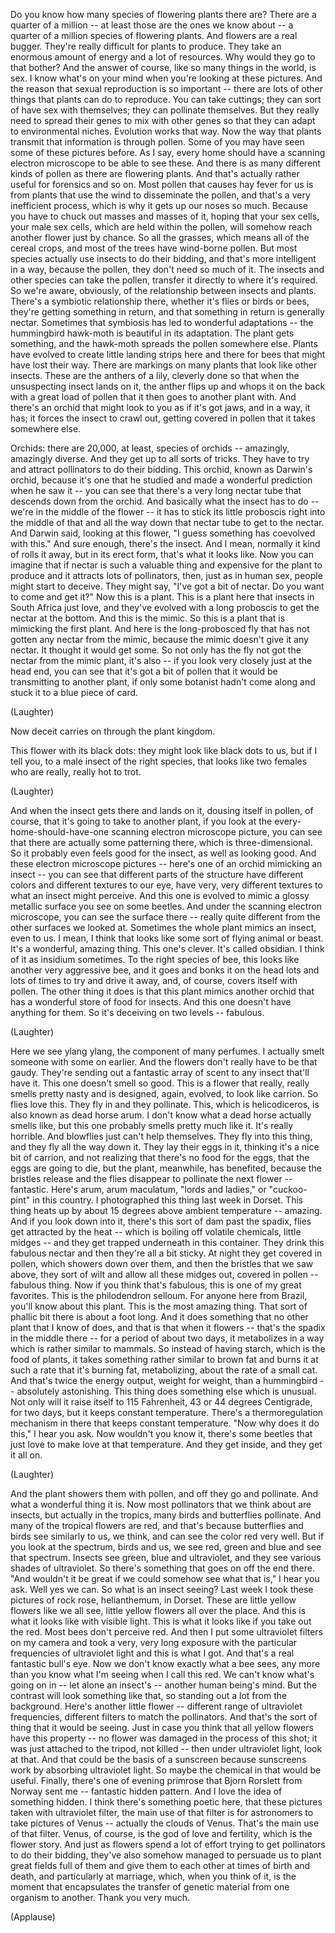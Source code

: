 
Do you know
how many species of flowering plants there are?
There are a quarter of a million -- at least those are the ones we know about --
a quarter of a million species of flowering plants.
And flowers are a real bugger.
They&#39;re really difficult for plants to produce.
They take an enormous amount of energy and a lot of resources.
Why would they go to that bother?
And the answer of course, like so many things in the world,
is sex.
I know what&#39;s on your mind when you&#39;re looking at these pictures.
And the reason that sexual reproduction is so important --
there are lots of other things that plants can do to reproduce.
You can take cuttings;
they can sort of have sex with themselves;
they can pollinate themselves.
But they really need to spread their genes
to mix with other genes
so that they can adapt to environmental niches.
Evolution works that way.
Now the way that plants transmit that information
is through pollen.
Some of you may have seen some of these pictures before.
As I say, every home should have a scanning electron microscope
to be able to see these.
And there is as many different kinds of pollen
as there are flowering plants.
And that&#39;s actually rather useful for forensics and so on.
Most pollen that causes hay fever for us
is from plants that use the wind
to disseminate the pollen,
and that&#39;s a very inefficient process,
which is why it gets up our noses so much.
Because you have to chuck out masses and masses of it,
hoping that your sex cells, your male sex cells,
which are held within the pollen,
will somehow reach another flower just by chance.
So all the grasses, which means all of the cereal crops,
and most of the trees
have wind-borne pollen.
But most species
actually use insects to do their bidding,
and that&#39;s more intelligent in a way,
because the pollen, they don&#39;t need so much of it.
The insects
and other species
can take the pollen,
transfer it directly to where it&#39;s required.
So we&#39;re aware, obviously, of the relationship
between insects and plants.
There&#39;s a symbiotic relationship there,
whether it&#39;s flies or birds or bees,
they&#39;re getting something in return,
and that something in return is generally nectar.
Sometimes that symbiosis
has led to wonderful adaptations --
the hummingbird hawk-moth
is beautiful in its adaptation.
The plant gets something,
and the hawk-moth spreads the pollen somewhere else.
Plants have evolved
to create little landing strips here and there
for bees that might have lost their way.
There are markings on many plants
that look like other insects.
These are the anthers of a lily,
cleverly done
so that when the unsuspecting insect
lands on it,
the anther flips up and whops it on the back
with a great load of pollen that it then goes to another plant with.
And there&#39;s an orchid
that might look to you as if it&#39;s got jaws,
and in a way, it has; it forces the insect to crawl out,
getting covered in pollen that it takes somewhere else.

Orchids: there are 20,000, at least,
species of orchids --
amazingly, amazingly diverse.
And they get up to all sorts of tricks.
They have to try and attract pollinators
to do their bidding.
This orchid, known as Darwin&#39;s orchid,
because it&#39;s one that he studied
and made a wonderful prediction when he saw it --
you can see that there&#39;s a very long nectar tube
that descends down
from the orchid.
And basically what the insect has to do --
we&#39;re in the middle of the flower --
it has to stick its little proboscis
right into the middle of that
and all the way down that nectar tube
to get to the nectar.
And Darwin said, looking at this flower,
&quot;I guess something has coevolved with this.&quot;
And sure enough,
there&#39;s the insect.
And I mean, normally it kind of rolls it away,
but in its erect form,
that&#39;s what it looks like.
Now you can imagine
that if nectar
is such a valuable thing
and expensive for the plant to produce
and it attracts lots of pollinators,
then, just as in human sex,
people might start to deceive.
They might say, &quot;I&#39;ve got a bit of nectar. Do you want to come and get it?&quot;
Now this is a plant.
This is a plant here
that insects in South Africa just love,
and they&#39;ve evolved with a long proboscis
to get the nectar at the bottom.
And this is the mimic.
So this is a plant that is mimicking the first plant.
And here is the long-probosced fly
that has not gotten any nectar from the mimic,
because the mimic doesn&#39;t give it any nectar. It thought it would get some.
So not only has the fly
not got the nectar from the mimic plant,
it&#39;s also -- if you look very closely
just at the head end, you can see that it&#39;s got a bit of pollen
that it would be transmitting to another plant,
if only some botanist hadn&#39;t come along
and stuck it to a blue piece of card.

(Laughter)

Now deceit carries on through the plant kingdom.

This flower with its black dots:
they might look like black dots to us,
but if I tell you, to a male insect of the right species,
that looks like two females
who are really, really hot to trot.

(Laughter)

And when the insect gets there and lands on it,
dousing itself in pollen, of course, that it&#39;s going to take to another plant,
if you look at the every-home-should-have-one scanning electron microscope picture,
you can see that there are actually some patterning there,
which is three-dimensional.
So it probably even feels good for the insect,
as well as looking good.
And these electron microscope pictures --
here&#39;s one of an orchid mimicking an insect --
you can see that different parts of the structure
have different colors and different textures to our eye,
have very, very different textures
to what an insect might perceive.
And this one is evolved to mimic
a glossy metallic surface
you see on some beetles.
And under the scanning electron microscope,
you can see the surface there --
really quite different from the other surfaces we looked at.
Sometimes the whole plant
mimics an insect, even to us.
I mean, I think that looks like some sort of flying animal or beast.
It&#39;s a wonderful, amazing thing.
This one&#39;s clever. It&#39;s called obsidian.
I think of it as insidium sometimes.
To the right species of bee,
this looks like another very aggressive bee,
and it goes and bonks it on the head lots and lots of times to try and drive it away,
and, of course, covers itself with pollen.
The other thing it does
is that this plant mimics another orchid
that has a wonderful store
of food for insects.
And this one doesn&#39;t have anything for them.
So it&#39;s deceiving on two levels --
fabulous.

(Laughter)

Here we see ylang ylang,
the component of many perfumes.
I actually smelt someone with some on earlier.
And the flowers don&#39;t really have to be that gaudy.
They&#39;re sending out a fantastic array of scent
to any insect that&#39;ll have it.
This one doesn&#39;t smell so good.
This is a flower
that really, really smells pretty nasty
and is designed, again, evolved,
to look like carrion.
So flies love this.
They fly in and they pollinate.
This, which is helicodiceros,
is also known as dead horse arum.
I don&#39;t know what a dead horse actually smells like,
but this one probably smells pretty much like it.
It&#39;s really horrible.
And blowflies just can&#39;t help themselves.
They fly into this thing,
and they fly all the way down it.
They lay their eggs in it,
thinking it&#39;s a nice bit of carrion,
and not realizing that there&#39;s no food for the eggs, that the eggs are going to die,
but the plant, meanwhile, has benefited,
because the bristles release
and the flies disappear
to pollinate the next flower -- fantastic.
Here&#39;s arum, arum maculatum,
&quot;lords and ladies,&quot; or &quot;cuckoo-pint&quot; in this country.
I photographed this thing last week in Dorset.
This thing heats up
by about 15 degrees above ambient temperature --
amazing.
And if you look down into it,
there&#39;s this sort of dam past the spadix,
flies get attracted by the heat --
which is boiling off volatile chemicals, little midges --
and they get trapped underneath in this container.
They drink this fabulous nectar
and then they&#39;re all a bit sticky.
At night they get covered in pollen,
which showers down over them,
and then the bristles that we saw above,
they sort of wilt and allow all these midges out, covered in pollen --
fabulous thing.
Now if you think that&#39;s fabulous, this is one of my great favorites.
This is the philodendron selloum.
For anyone here from Brazil, you&#39;ll know about this plant.
This is the most amazing thing.
That sort of phallic bit there
is about a foot long.
And it does something
that no other plant that I know of does,
and that is that when it flowers --
that&#39;s the spadix in the middle there --
for a period of about two days,
it metabolizes in a way
which is rather similar to mammals.
So instead of having starch,
which is the food of plants,
it takes something rather similar to brown fat
and burns it at such a rate
that it&#39;s burning fat, metabolizing,
about the rate of a small cat.
And that&#39;s twice the energy output, weight for weight,
than a hummingbird --
absolutely astonishing.
This thing does something else which is unusual.
Not only will it raise itself to 115 Fahrenheit,
43 or 44 degrees Centigrade, for two days,
but it keeps constant temperature.
There&#39;s a thermoregulation mechanism in there
that keeps constant temperature.
&quot;Now why does it do this,&quot; I hear you ask.
Now wouldn&#39;t you know it,
there&#39;s some beetles that just love to make love at that temperature.
And they get inside, and they get it all on.

(Laughter)

And the plant showers them with pollen,
and off they go and pollinate.
And what a wonderful thing it is.
Now most pollinators
that we think about are insects,
but actually in the tropics,
many birds and butterflies pollinate.
And many of the tropical flowers are red,
and that&#39;s because butterflies and birds
see similarly to us, we think,
and can see the color red very well.
But if you look at the spectrum,
birds and us, we see red, green and blue
and see that spectrum.
Insects see green, blue and ultraviolet,
and they see various shades of ultraviolet.
So there&#39;s something that goes on off the end there.
&quot;And wouldn&#39;t it be great if we could somehow see what that is,&quot; I hear you ask.
Well yes we can.
So what is an insect seeing?
Last week I took these pictures of rock rose,
helianthemum, in Dorset.
These are little yellow flowers like we all see,
little yellow flowers all over the place.
And this is what it looks like with visible light.
This is what it looks like if you take out the red.
Most bees don&#39;t perceive red.
And then I put some ultraviolet filters on my camera
and took a very, very long exposure
with the particular frequencies of ultraviolet light
and this is what I got.
And that&#39;s a real fantastic bull&#39;s eye.
Now we don&#39;t know
exactly what a bee sees,
any more than you know what I&#39;m seeing
when I call this red.
We can&#39;t know what&#39;s going on in -- let alone an insect&#39;s --
another human being&#39;s mind.
But the contrast will look something like that,
so standing out a lot from the background.
Here&#39;s another little flower --
different range of ultraviolet frequencies,
different filters
to match the pollinators.
And that&#39;s the sort of thing that it would be seeing.
Just in case you think
that all yellow flowers have this property --
no flower was damaged in the process of this shot;
it was just attached to the tripod,
not killed --
then under ultraviolet light,
look at that.
And that could be the basis of a sunscreen
because sunscreens work by absorbing ultraviolet light.
So maybe the chemical in that would be useful.
Finally, there&#39;s one of evening primrose
that Bjorn Rorslett from Norway sent me --
fantastic hidden pattern.
And I love the idea of something hidden.
I think there&#39;s something poetic here,
that these pictures taken with ultraviolet filter,
the main use of that filter
is for astronomers to take pictures of Venus --
actually the clouds of Venus.
That&#39;s the main use of that filter.
Venus, of course, is the god of love and fertility,
which is the flower story.
And just as flowers spend a lot of effort
trying to get pollinators to do their bidding,
they&#39;ve also somehow managed to persuade us to plant great fields full of them
and give them to each other
at times of birth and death,
and particularly at marriage,
which, when you think of it,
is the moment that encapsulates
the transfer of genetic material
from one organism to another.
Thank you very much.

(Applause)

